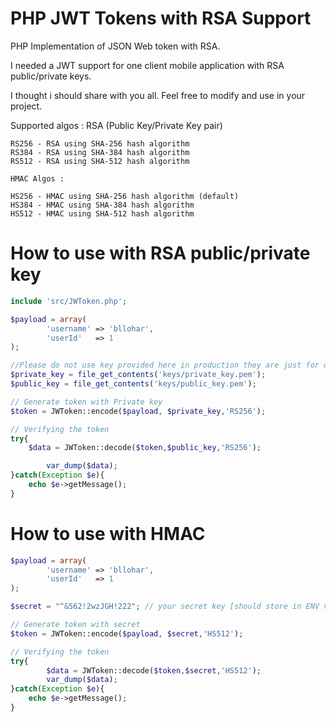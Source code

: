 # PHP JWT Tokens with RSA Support
PHP Implementation of JSON Web token with RSA.

I needed a JWT support for one client mobile application with RSA public/private keys.

I thought i should share with you all. Feel free to modify and use in your project.

Supported algos : 
	RSA (Public Key/Private Key pair)
	
	RS256 - RSA using SHA-256 hash algorithm
	RS384 - RSA using SHA-384 hash algorithm
	RS512 - RSA using SHA-512 hash algorithm
	
	HMAC Algos : 
	
	HS256 - HMAC using SHA-256 hash algorithm (default)
	HS384 - HMAC using SHA-384 hash algorithm
	HS512 - HMAC using SHA-512 hash algorithm
	
# How to use with RSA public/private key

```php
include 'src/JWToken.php';
```

```php
$payload = array(
		'username' => 'bllohar',
		'userId'   => 1
);

//Please do not use key provided here in production they are just for demo.
$private_key = file_get_contents('keys/private_key.pem');
$public_key = file_get_contents('keys/public_key.pem');

// Generate token with Private key
$token = JWToken::encode($payload, $private_key,'RS256');

// Verifying the token
try{
	$data = JWToken::decode($token,$public_key,'RS256');

        var_dump($data);
}catch(Exception $e){
	echo $e->getMessage();
}
```

# How to use with HMAC

```php
$payload = array(
		'username' => 'bllohar',
		'userId'   => 1
);

$secret = "^&562!2wzJGH!222"; // your secret key [should store in ENV variable]

// Generate token with secret
$token = JWToken::encode($payload, $secret,'HS512');

// Verifying the token
try{
	    $data = JWToken::decode($token,$secret,'HS512');
        var_dump($data);
}catch(Exception $e){
	echo $e->getMessage();
}
```

